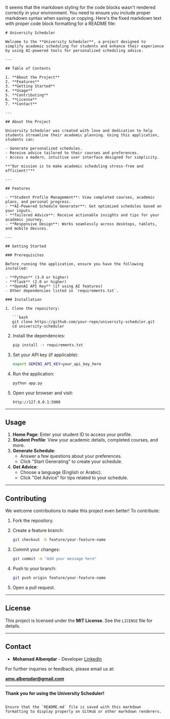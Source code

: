 It seems that the markdown styling for the code blocks wasn't rendered correctly in your environment. You need to ensure you include proper markdown syntax when saving or copying. Here's the fixed markdown text with proper code block formatting for a README file:

```
# University Scheduler

Welcome to the **University Scheduler**, a project designed to simplify academic scheduling for students and enhance their experience by using AI-powered tools for personalized scheduling advice.

---

## Table of Contents

1. **About the Project**
2. **Features**
3. **Getting Started**
4. **Usage**
5. **Contributing**
6. **License**
7. **Contact**

---

## About the Project

University Scheduler was created with love and dedication to help students streamline their academic planning. Using this application, students can:

- Generate personalized schedules.
- Receive advice tailored to their courses and preferences.
- Access a modern, intuitive user interface designed for simplicity.

**"Our mission is to make academic scheduling stress-free and efficient!"**

---

## Features

- **Student Profile Management**: View completed courses, academic plans, and personal progress.
- **AI-Powered Schedule Generator**: Get optimized schedules based on your inputs.
- **Tailored Advice**: Receive actionable insights and tips for your academic journey.
- **Responsive Design**: Works seamlessly across desktops, tablets, and mobile devices.

---

## Getting Started

### Prerequisites

Before running the application, ensure you have the following installed:

- **Python** (3.9 or higher)
- **Flask** (2.0 or higher)
- **OpenAI API Key** (if using AI features)
- Other dependencies listed in `requirements.txt`.

### Installation

1. Clone the repository:

   ```bash
   git clone https://github.com/your-repo/university-scheduler.git
   cd university-scheduler
   ```

2. Install the dependencies:

   ```bash
   pip install -r requirements.txt
   ```

3. Set your API key (if applicable):

   ```bash
   export GEMINI_API_KEY=your_api_key_here
   ```

4. Run the application:

   ```bash
   python app.py
   ```

5. Open your browser and visit:

   ```
   http://127.0.0.1:5000
   ```

---

## Usage

1. **Home Page**: Enter your student ID to access your profile.
2. **Student Profile**: View your academic details, completed courses, and more.
3. **Generate Schedule**:
   - Answer a few questions about your preferences.
   - Click "Start Generating" to create your schedule.
4. **Get Advice**:
   - Choose a language (English or Arabic).
   - Click "Get Advice" for tips related to your schedule.

---

## Contributing

We welcome contributions to make this project even better! To contribute:

1. Fork the repository.
2. Create a feature branch:

   ```bash
   git checkout -b feature/your-feature-name
   ```

3. Commit your changes:

   ```bash
   git commit -m "Add your message here"
   ```

4. Push to your branch:

   ```bash
   git push origin feature/your-feature-name
   ```

5. Open a pull request.

---

## License

This project is licensed under the **MIT License**. See the `LICENSE` file for details.

---

## Contact

- **Mohamad Alberqdar** - Developer [LinkedIn](https://linkedin.com/in/amo002/)

For further inquiries or feedback, please email us at:

**amo.alberqdar@gmail.com**


---

**Thank you for using the University Scheduler!**
```

Ensure that the `README.md` file is saved with this markdown formatting to display properly on GitHub or other markdown renderers.
